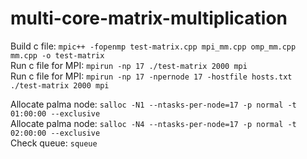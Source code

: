 # multi-core-matrix-multiplication

Build c file: `mpic++ -fopenmp test-matrix.cpp mpi_mm.cpp omp_mm.cpp mm.cpp -o test-matrix`  
Run c file for MPI: `mpirun -np 17 ./test-matrix 2000 mpi`  
Run c file for MPI: `mpirun -np 17 -npernode 17 -hostfile hosts.txt ./test-matrix 2000 mpi`  

Allocate palma node: `salloc -N1 --ntasks-per-node=17 -p normal -t 01:00:00 --exclusive`  
Allocate palma node: `salloc -N4 --ntasks-per-node=17 -p normal -t 02:00:00 --exclusive`  
Check queue: `squeue`
